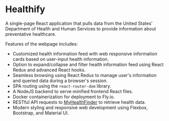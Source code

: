 # Healthify

A single-page React application that pulls data from the United States' Department of Health and Human Services to provide information about preventative healthcare.

Features of the webpage includes:
* Customized health information feed with web responsive information cards based on user-input health information.
* Option to expand/collapse and filter health information feed using React Redux and advanced React hooks.
* Seamless browsing using React Redux to manage user's information and queried data during a browser's session.
* SPA routing using the `react-router-dom` library.
* A NodeJS backend to serve minified frontend React files.
* Docker containerization for deployment to Fly.io.
* RESTful API requests to [MyHealthFinder](https://health.gov/our-work/national-health-initiatives/health-literacy/consumer-health-content/free-web-content/apis-developers) to retrieve health data.
* Modern styling and responsive web development using Flexbox, Bootstrap, and Material UI.
